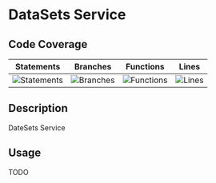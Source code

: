 
# DataSets Service

## Code Coverage

| Statements                  | Branches                | Functions                 | Lines             |
| --------------------------- | ----------------------- | ------------------------- | ----------------- |
| ![Statements](https://img.shields.io/badge/statements-92.68%25-brightgreen.svg?style=flat) | ![Branches](https://img.shields.io/badge/branches-81.81%25-yellow.svg?style=flat) | ![Functions](https://img.shields.io/badge/functions-91.07%25-brightgreen.svg?style=flat) | ![Lines](https://img.shields.io/badge/lines-93.33%25-brightgreen.svg?style=flat) |

## Description

DateSets Service

## Usage

TODO
